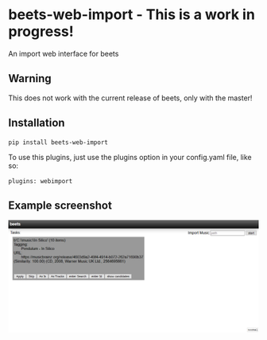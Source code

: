 # beets-web-import - This is a work in progress!
An import web interface for beets

## Warning
This does not work with the current release of beets, only with the master!

## Installation

```
pip install beets-web-import
```

To use this plugins, just use the plugins option in your config.yaml file, like so:
```
plugins: webimport
```

## Example screenshot
![Screenshot](screenshot.png)
